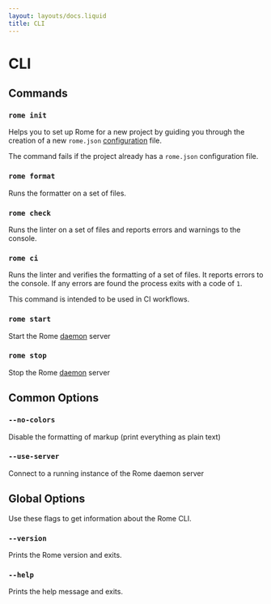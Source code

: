 ```yaml
---
layout: layouts/docs.liquid
title: CLI
---
```


# CLI

## Commands

### `rome init`

Helps you to set up Rome for a new project by guiding you through the creation of a new `rome.json` [configuration](#configuration) file.

The command fails if the project already has a `rome.json` configuration file.

### `rome format`

Runs the formatter on a set of files.

### `rome check`

Runs the linter on a set of files and reports errors and warnings to the console.

### `rome ci`

Runs the linter and verifies the formatting of a set of files. It reports errors to the console. If any errors are found the process exits with a code of `1`.

This command is intended to be used in CI workflows.

### `rome start`

Start the Rome [daemon](#daemon) server

### `rome stop`

Stop the Rome [daemon](#deamon) server

## Common Options

### `--no-colors`

Disable the formatting of markup (print everything as plain text)

### `--use-server`

Connect to a running instance of the Rome daemon server

## Global Options

Use these flags to get information about the Rome CLI.

### `--version`

Prints the Rome version and exits.

### `--help`

Prints the help message and exits.
